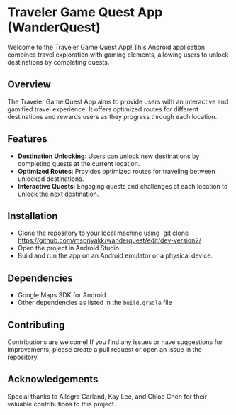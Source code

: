 # Traveler Game Quest App (WanderQuest)

Welcome to the Traveler Game Quest App! This Android application combines travel exploration with gaming elements, allowing users to unlock destinations by completing quests.

## Overview

The Traveler Game Quest App aims to provide users with an interactive and gamified travel experience. It offers optimized routes for different destinations and rewards users as they progress through each location.

## Features

- **Destination Unlocking**: Users can unlock new destinations by completing quests at the current location.
- **Optimized Routes**: Provides optimized routes for traveling between unlocked destinations.
- **Interactive Quests**: Engaging quests and challenges at each location to unlock the next destination.

## Installation

- Clone the repository to your local machine using `git clone https://github.com/mspriyakk/wanderquest/edit/dev-version2/
- Open the project in Android Studio.
- Build and run the app on an Android emulator or a physical device.

## Dependencies

- Google Maps SDK for Android
- Other dependencies as listed in the `build.gradle` file

## Contributing

Contributions are welcome! If you find any issues or have suggestions for improvements, please create a pull request or open an issue in the repository.

## Acknowledgements

Special thanks to Allegra Garland, Kay Lee, and Chloe Chen for their valuable contributions to this project.

